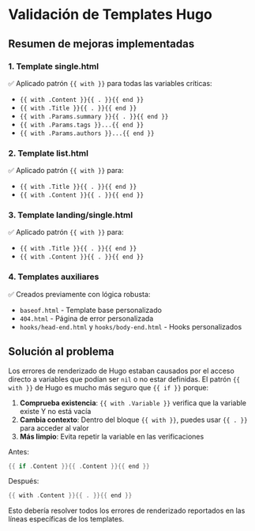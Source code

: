 # Validación de Templates Hugo

## Resumen de mejoras implementadas

### 1. Template single.html
✅ Aplicado patrón `{{ with }}` para todas las variables críticas:
- `{{ with .Content }}{{ . }}{{ end }}`
- `{{ with .Title }}{{ . }}{{ end }}`
- `{{ with .Params.summary }}{{ . }}{{ end }}`
- `{{ with .Params.tags }}...{{ end }}`
- `{{ with .Params.authors }}...{{ end }}`

### 2. Template list.html  
✅ Aplicado patrón `{{ with }}` para:
- `{{ with .Title }}{{ . }}{{ end }}`
- `{{ with .Content }}{{ . }}{{ end }}`

### 3. Template landing/single.html
✅ Aplicado patrón `{{ with }}` para:
- `{{ with .Title }}{{ . }}{{ end }}`
- `{{ with .Content }}{{ . }}{{ end }}`

### 4. Templates auxiliares
✅ Creados previamente con lógica robusta:
- `baseof.html` - Template base personalizado
- `404.html` - Página de error personalizada
- `hooks/head-end.html` y `hooks/body-end.html` - Hooks personalizados

## Solución al problema

Los errores de renderizado de Hugo estaban causados por el acceso directo a variables que podían ser `nil` o no estar definidas. El patrón `{{ with }}` de Hugo es mucho más seguro que `{{ if }}` porque:

1. **Comprueba existencia**: `{{ with .Variable }}` verifica que la variable existe Y no está vacía
2. **Cambia contexto**: Dentro del bloque `{{ with }}`, puedes usar `{{ . }}` para acceder al valor
3. **Más limpio**: Evita repetir la variable en las verificaciones

Antes:
```go
{{ if .Content }}{{ .Content }}{{ end }}
```

Después: 
```go
{{ with .Content }}{{ . }}{{ end }}
```

Esto debería resolver todos los errores de renderizado reportados en las líneas específicas de los templates.
